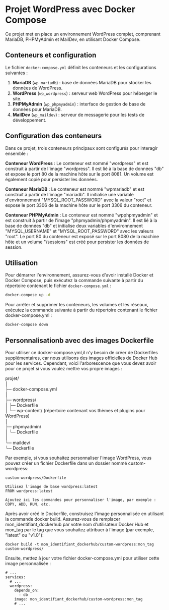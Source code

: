 # Projet WordPress avec Docker Compose

Ce projet met en place un environnement WordPress complet, comprenant MariaDB, PHPMyAdmin et MailDev, en utilisant Docker Compose.

## Conteneurs et configuration

Le fichier `docker-compose.yml` définit les conteneurs et les configurations suivantes :

1. **MariaDB** (`wp_mariadb`) : base de données MariaDB pour stocker les données de WordPress.
2. **WordPress** (`wp_wordpress`) : serveur web WordPress pour héberger le site.
3. **PHPMyAdmin** (`wp_phpmyadmin`) : interface de gestion de base de données pour MariaDB.
4. **MailDev** (`wp_maildev`) : serveur de messagerie pour les tests de développement.

## Configuration des conteneurs
Dans ce projet, trois conteneurs principaux sont configurés pour interagir ensemble :

**Conteneur WordPress** : Le conteneur est nommé "wordpress" et est construit à partir de l'image "wordpress". Il est lié à la base de données "db" et expose le port 80 de la machine hôte sur le port 8081. Un volume est également copié pour persister les données.

**Conteneur MariaDB** : Le conteneur est nommé "wpmariadb" et est construit à partir de l'image "mariadb". Il initialise une variable d'environnement "MYSQL_ROOT_PASSWORD" avec la valeur "root" et expose le port 3306 de la machine hôte sur le port 3306 du conteneur.

**Conteneur PHPMyAdmin** : Le conteneur est nommé "wpphpmyadmin" et est construit à partir de l'image "phpmyadmin/phpmyadmin". Il est lié à la base de données "db" et initialise deux variables d'environnement "MYSQL_USERNAME" et "MYSQL_ROOT_PASSWORD" avec les valeurs "root". Le port 80 du conteneur est exposé sur le port 8080 de la machine hôte et un volume "/sessions" est créé pour persister les données de session.

## Utilisation

Pour démarrer l'environnement, assurez-vous d'avoir installé Docker et Docker Compose, puis exécutez la commande suivante à partir du répertoire contenant le fichier `docker-compose.yml` :

```bash
docker-compose up -d
```

Pour arrêter et supprimer les conteneurs, les volumes et les réseaux, exécutez la commande suivante à partir du répertoire contenant le fichier docker-compose.yml :

```bash
docker-compose down
```

## Personnalisationb avec des images Dockerfile


Pour utiliser ce docker-compose.yml,il n'y besoin de créer de Dockerfiles supplémentaires, car nous utilisons des images officielles de Docker Hub pour les services. Cependant, voici l'arborescence que vous devez avoir pour ce projet si vous voulez mettre vos propre images :

projet/  
│  
├─ docker-compose.yml  
│  
├─ wordpress/  
│   ├─ Dockerfile  
│   └─ wp-content/ (répertoire contenant vos thèmes et plugins pour WordPress)  
│  
├─ phpmyadmin/  
│   └─ Dockerfile  
│  
└─ maildev/  
    └─ Dockerfile  


Par exemple, si vous souhaitez personnaliser l'image WordPress, vous pouvez créer un fichier Dockerfile dans un dossier nommé custom-wordpress:
```
custom-wordpress/Dockerfile  

Utilisez l'image de base wordpress:latest  
FROM wordpress:latest  
  
Ajoutez ici les commandes pour personnaliser l'image, par exemple :  
COPY, ADD, RUN, etc.  
```

Après avoir créé le Dockerfile, construisez l'image personnalisée en utilisant la commande docker build. Assurez-vous de remplacer mon_identifiant_dockerhub par votre nom d'utilisateur Docker Hub et mon_tag par le tag que vous souhaitez attribuer à l'image (par exemple, "latest" ou "v1.0"):

```
docker build -t mon_identifiant_dockerhub/custom-wordpress:mon_tag custom-wordpress/
```

Ensuite, mettez à jour votre fichier docker-compose.yml pour utiliser cette image personnalisée :

```
# ...  
services:  
  # ...  
  wordpress:  
    depends_on:  
      - db  
    image: mon_identifiant_dockerhub/custom-wordpress:mon_tag  
    # ...  
```

